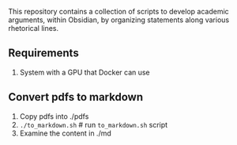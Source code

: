 This repository contains a collection of scripts to develop academic arguments, within Obsidian, by organizing statements along various rhetorical lines.

## Requirements
1. System with a GPU that Docker can use

## Convert pdfs to markdown

1. Copy pdfs into ./pdfs
2. `./to_markdown.sh` # run `to_markdown.sh` script
3. Examine the content in ./md
